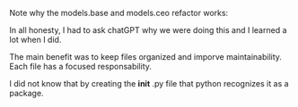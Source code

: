 Note why the models.base and models.ceo refactor works:

In all honesty, I had to ask chatGPT why we were doing this and I learned a lot when I did.

The main benefit was to keep files organized and imporve maintainability. Each file has a focused responsability.

I did not know that by creating the **init** .py file that python recognizes it as a package.
